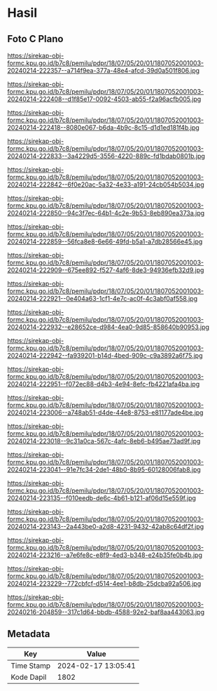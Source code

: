 # Hasil

## Foto C Plano

https://sirekap-obj-formc.kpu.go.id/b7c8/pemilu/pdpr/18/07/05/20/01/1807052001003-20240214-222357--a714f9ea-377a-48e4-afcd-39d0a501f806.jpg

https://sirekap-obj-formc.kpu.go.id/b7c8/pemilu/pdpr/18/07/05/20/01/1807052001003-20240214-222408--d1f85e17-0092-4503-ab55-f2a96acfb005.jpg

https://sirekap-obj-formc.kpu.go.id/b7c8/pemilu/pdpr/18/07/05/20/01/1807052001003-20240214-222418--8080e067-b6da-4b9c-8c15-d1d1ed181f4b.jpg

https://sirekap-obj-formc.kpu.go.id/b7c8/pemilu/pdpr/18/07/05/20/01/1807052001003-20240214-222833--3a4229d5-3556-4220-889c-fd1bdab0801b.jpg

https://sirekap-obj-formc.kpu.go.id/b7c8/pemilu/pdpr/18/07/05/20/01/1807052001003-20240214-222842--6f0e20ac-5a32-4e33-a191-24cb054b5034.jpg

https://sirekap-obj-formc.kpu.go.id/b7c8/pemilu/pdpr/18/07/05/20/01/1807052001003-20240214-222850--94c3f7ec-64b1-4c2e-9b53-8eb890ea373a.jpg

https://sirekap-obj-formc.kpu.go.id/b7c8/pemilu/pdpr/18/07/05/20/01/1807052001003-20240214-222859--56fca8e8-6e66-49fd-b5a1-a7db28566e45.jpg

https://sirekap-obj-formc.kpu.go.id/b7c8/pemilu/pdpr/18/07/05/20/01/1807052001003-20240214-222909--675ee892-f527-4af6-8de3-94936efb32d9.jpg

https://sirekap-obj-formc.kpu.go.id/b7c8/pemilu/pdpr/18/07/05/20/01/1807052001003-20240214-222921--0e404a63-1cf1-4e7c-ac0f-4c3abf0af558.jpg

https://sirekap-obj-formc.kpu.go.id/b7c8/pemilu/pdpr/18/07/05/20/01/1807052001003-20240214-222932--e28652ce-d984-4ea0-9d85-858640b90953.jpg

https://sirekap-obj-formc.kpu.go.id/b7c8/pemilu/pdpr/18/07/05/20/01/1807052001003-20240214-222942--fa939201-b14d-4bed-909c-c9a3892a6f75.jpg

https://sirekap-obj-formc.kpu.go.id/b7c8/pemilu/pdpr/18/07/05/20/01/1807052001003-20240214-222951--f072ec88-d4b3-4e94-8efc-fb4221afa4ba.jpg

https://sirekap-obj-formc.kpu.go.id/b7c8/pemilu/pdpr/18/07/05/20/01/1807052001003-20240214-223006--a748ab51-d4de-44e8-8753-e81177ade4be.jpg

https://sirekap-obj-formc.kpu.go.id/b7c8/pemilu/pdpr/18/07/05/20/01/1807052001003-20240214-223018--9c31a0ca-567c-4afc-8eb6-b495ae73ad9f.jpg

https://sirekap-obj-formc.kpu.go.id/b7c8/pemilu/pdpr/18/07/05/20/01/1807052001003-20240214-223041--91e7fc34-2de1-48b0-8b95-60128006fab8.jpg

https://sirekap-obj-formc.kpu.go.id/b7c8/pemilu/pdpr/18/07/05/20/01/1807052001003-20240214-223135--f010eedb-de6c-4b61-b121-af06d15e559f.jpg

https://sirekap-obj-formc.kpu.go.id/b7c8/pemilu/pdpr/18/07/05/20/01/1807052001003-20240214-223143--2a443be0-a2d8-4231-9432-42ab8c64df2f.jpg

https://sirekap-obj-formc.kpu.go.id/b7c8/pemilu/pdpr/18/07/05/20/01/1807052001003-20240214-223216--a7e6fe8c-e8f9-4ed3-b348-e24b35fe0b4b.jpg

https://sirekap-obj-formc.kpu.go.id/b7c8/pemilu/pdpr/18/07/05/20/01/1807052001003-20240214-223229--772cbfcf-d514-4ee1-b8db-25dcba92a506.jpg

https://sirekap-obj-formc.kpu.go.id/b7c8/pemilu/pdpr/18/07/05/20/01/1807052001003-20240216-204859--317c1d64-bbdb-4588-92e2-baf8aa443063.jpg


## Metadata

| Key        | Value               |
| ---------- | ------------------- |
| Time Stamp | 2024-02-17 13:05:41 |
| Kode Dapil | 1802                |




